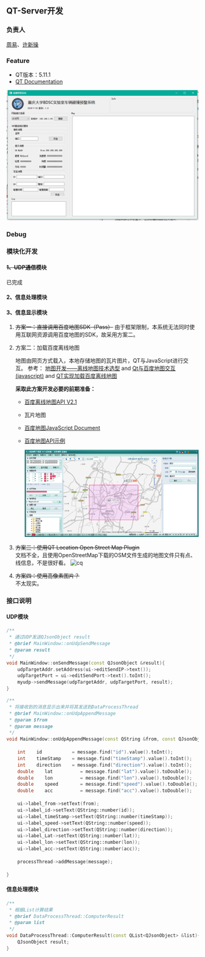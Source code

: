 ## QT-Server开发

### 负责人

[周易](https://github.com/Eva-zhouyi)、[许新操](https://github.com/neardws)

### Feature

- QT版本：5.11.1
- [QT Documentation](http://doc.qt.io/qt-5/)

![ui_v0.1](image/ui_v0.1.png)

### Debug

### 模块化开发

#### ~~1、UDP通信模块~~

已完成

#### 2、信息处理模块

#### 3、信息显示模块

1. ~~方案一：直接调用百度地图SDK（Pass）~~
   由于框架限制，本系统无法同时使用互联网资源调用百度地图的SDK，故采用方案二。

2. 方案二：加载百度离线地图

   地图由网页方式载入，本地存储地图的瓦片图片，QT与JavaScript进行交互。
   参考： [地图开发——离线地图技术选型](http://lixuanqi.me/2018/02/27/%E5%9C%B0%E5%9B%BE%E5%BC%80%E5%8F%91%E2%80%94%E2%80%94%E7%A6%BB%E7%BA%BF%E5%9C%B0%E5%9B%BE%E6%8A%80%E6%9C%AF%E9%80%89%E5%9E%8B/) and [Qt与百度地图交互(javascript)](http://kevinlq.com/2017/05/16/Qt_and_baiduMap_interaction/) and [QT实现加载百度离线地图](https://blog.csdn.net/john_kai/article/details/80290072)

   **采取此方案开发必要的前期准备：**

   - [百度离线地图API V2.1](http://www.xiaoguo123.com/p/baidumap_offline_v21/)
   - 瓦片地图
   - [百度地图JavaScript Document](http://lbsyun.baidu.com/cms/jsapi/reference/jsapi_reference.html#a0b0)
   - [百度地图API示例](http://developer.baidu.com/map/jsdemo.htm#a1_2)
     
     ![map_download](image/map_download.png)  


3. ~~方案三：使用QT Location Open Street Map Plugin~~  \
   文档不全，且使用OpenStreetMap下载的OSM文件生成的地图文件只有点、线信息，不是很好看。
   ![cq](image/cq.png)

4. ~~方案四：使用高像素图片？~~\
   不太现实。

### 接口说明

#### UDP模块

```cpp
/**
 * 通过UDP发送QJsonObject result
 * @brief MainWindow::onUdpSendMessage
 * @param result
 */
void MainWindow::onSendMessage(const QJsonObject &result){
    udpTargetAddr.setAddress(ui->editSendIP->text());
    udpTargetPort = ui->editSendPort->text().toInt();
    myudp->sendMessage(udpTargetAddr, udpTargetPort, result);
}
```

```cpp
/**
 * 将接收到的消息显示出来并将其发送到DataProcessThread
 * @brief MainWindow::onUdpAppendMessage
 * @param $from
 * @param message
 */
void MainWindow::onUdpAppendMessage(const QString &from, const QJsonObject &message){

    int    id           = message.find("id").value().toInt();
    int    timeStamp    = message.find("timeStamp").value().toInt();
    int    direction    = message.find("direction").value().toInt();
    double    lat          = message.find("lat").value().toDouble();
    double    lon          = message.find("lon").value().toDouble();
    double    speed        = message.find("speed").value().toDouble();
    double    acc          = message.find("acc").value().toDouble();

    ui->label_from->setText(from);
    ui->label_id->setText(QString::number(id));
    ui->label_timeStamp->setText(QString::number(timeStamp));
    ui->label_speed->setText(QString::number(speed));
    ui->label_direction->setText(QString::number(direction));
    ui->label_Lat->setText(QString::number(lat));
    ui->label_lon->setText(QString::number(lon));
    ui->label_acc->setText(QString::number(acc));

    processThread->addMessage(message);

}
```

#### 信息处理模块

```cpp
/**
 * 根据List计算结果
 * @brief DataProcessThread::ComputerResult
 * @param list
 */
void DataProcessThread::ComputerResult(const QList<QJsonObject> &list){
    QJsonObject result;
}
```
